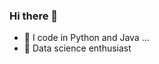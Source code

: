 ### Hi there 👋
- 🔭 I code in Python and Java ... 
- 🌱 Data science enthusiast


<!--
**sowmyasurampalli/sowmyasurampalli** is a ✨ _special_ ✨ repository because its `README.md` (this file) appears on your GitHub profile.




-->
